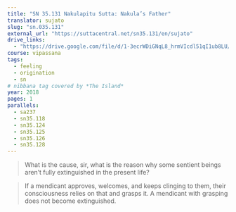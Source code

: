 ```yaml
---
title: "SN 35.131 Nakulapitu Sutta: Nakula’s Father"
translator: sujato
slug: "sn.035.131"
external_url: "https://suttacentral.net/sn35.131/en/sujato"
drive_links:
  - "https://drive.google.com/file/d/1-3ecrWDiGNqL8_hrmVIcdl51qI1ub8LU/view?usp=drivesdk"
course: vipassana
tags:
  - feeling
  - origination
  - sn
# nibbana tag covered by *The Island*
year: 2018
pages: 1
parallels:
  - sa237
  - sn35.118
  - sn35.124
  - sn35.125
  - sn35.126
  - sn35.128
---
```


> What is the cause, sir, what is the reason why some sentient beings aren’t fully extinguished in the present life?

> If a mendicant approves, welcomes, and keeps clinging to them, their consciousness relies on that and grasps it. A mendicant with grasping does not become extinguished.

<!---->
